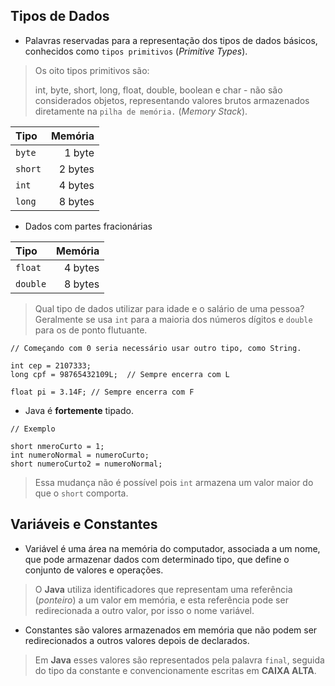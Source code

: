 ## Tipos de Dados

- Palavras reservadas para a representação dos tipos de dados básicos, conhecidos como `tipos primitivos` (*Primitive Types*).

> Os oito tipos primitivos são: 
>
> int, byte, short, long, float, double, boolean e char - não são considerados objetos, representando valores brutos armazenados diretamente na `pilha de memória.` (*Memory Stack*).

| Tipo | Memória | 
|:-----|  ------:| 
| `byte` | 1 byte  | 
|`short` | 2 bytes | 
| `int`  | 4 bytes | 
| `long` | 8 bytes |

- Dados com partes fracionárias

| Tipo | Memória | 
|:------| --------:| 
|`float` | 4 bytes |
| `double` | 8 bytes|

> Qual tipo de dados utilizar para idade e o salário de uma pessoa? Geralmente se usa `int` para a maioria dos números dígitos e `double` para os de ponto flutuante.

```
// Começando com 0 seria necessário usar outro tipo, como String.

int cep = 2107333; 
long cpf = 98765432109L;  // Sempre encerra com L

float pi = 3.14F; // Sempre encerra com F
```

- Java é **fortemente** tipado.

```
// Exemplo

short nmeroCurto = 1;
int numeroNormal = numeroCurto;
short numeroCurto2 = numeroNormal; 
```
> Essa mudança não é possível pois `int` armazena um valor maior do que o `short` comporta.

## Variáveis e Constantes

- Variável é uma área na memória do computador, associada a um nome, que pode armazenar dados com determinado tipo, que define o conjunto de valores e operações.

> O **Java** utiliza identificadores que representam uma referência (*ponteiro*) a um valor em memória, e esta referência pode ser redirecionada a outro valor, por isso o nome variável.

- Constantes são valores armazenados em memória que não podem ser redirecionados a outros valores depois de declarados.

> Em **Java** esses valores são representados pela palavra `final`, seguida do tipo da constante e convencionamente escritas em **CAIXA ALTA**.

